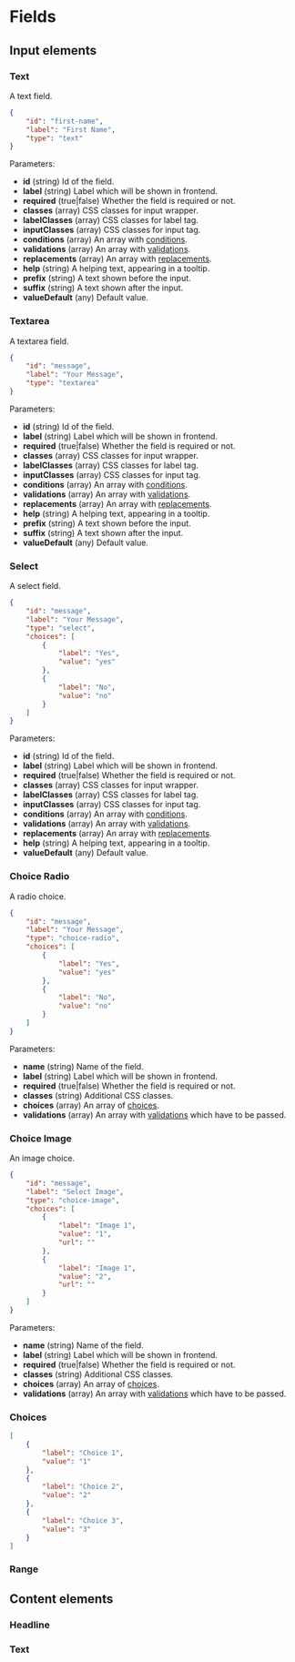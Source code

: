 # Fields

## Input elements

### Text

A text field.

```json
{
    "id": "first-name",
    "label": "First Name",
    "type": "text"
}         
```

Parameters:

- **id** (string) Id of the field.
- **label** (string) Label which will be shown in frontend.
- **required** (true|false) Whether the field is required or not.
- **classes** (array) CSS classes for input wrapper.
- **labelClasses** (array) CSS classes for label tag.
- **inputClasses** (array) CSS classes for input tag.
- **conditions** (array) An array with [conditions](/SvelteForms/json-structure/validation).
- **validations** (array) An array with [validations](/SvelteForms/json-structure/validation).
- **replacements** (array) An array with [replacements](/SvelteForms/json-structure/replacements).
- **help** (string) A helping text, appearing in a tooltip.
- **prefix** (string) A text shown before the input.
- **suffix** (string) A text shown after the input.
- **valueDefault** (any) Default value.

### Textarea

A textarea field.

```json
{
    "id": "message",
    "label": "Your Message",
    "type": "textarea"
}         
```

Parameters:

- **id** (string) Id of the field.
- **label** (string) Label which will be shown in frontend.
- **required** (true|false) Whether the field is required or not.
- **classes** (array) CSS classes for input wrapper.
- **labelClasses** (array) CSS classes for label tag.
- **inputClasses** (array) CSS classes for input tag.
- **conditions** (array) An array with [conditions](/SvelteForms/json-structure/validation).
- **validations** (array) An array with [validations](/SvelteForms/json-structure/validation).
- **replacements** (array) An array with [replacements](/SvelteForms/json-structure/replacements).
- **help** (string) A helping text, appearing in a tooltip.
- **prefix** (string) A text shown before the input.
- **suffix** (string) A text shown after the input.
- **valueDefault** (any) Default value.

### Select

A select field.

```json
{
    "id": "message",
    "label": "Your Message",
    "type": "select",
    "choices": [                        
        {
            "label": "Yes",
            "value": "yes"
        },
        {
            "label": "No",
            "value": "no"
        }
    ]
}         
```

Parameters:

- **id** (string) Id of the field.
- **label** (string) Label which will be shown in frontend.
- **required** (true|false) Whether the field is required or not.
- **classes** (array) CSS classes for input wrapper.
- **labelClasses** (array) CSS classes for label tag.
- **inputClasses** (array) CSS classes for input tag.
- **conditions** (array) An array with [conditions](/SvelteForms/json-structure/validation).
- **validations** (array) An array with [validations](/SvelteForms/json-structure/validation).
- **replacements** (array) An array with [replacements](/SvelteForms/json-structure/replacements).
- **help** (string) A helping text, appearing in a tooltip.
- **valueDefault** (any) Default value.

### Choice Radio

A radio choice.

```json
{
    "id": "message",
    "label": "Your Message",
    "type": "choice-radio",
    "choices": [                        
        {
            "label": "Yes",
            "value": "yes"
        },
        {
            "label": "No",
            "value": "no"
        }
    ]
}         
```

Parameters:

- **name** (string) Name of the field.
- **label** (string) Label which will be shown in frontend.
- **required** (true|false) Whether the field is required or not.
- **classes** (string) Additional CSS classes.
- **choices** (array) An array of [choices](#choices).
- **validations** (array) An array with [validations](/SvelteForms/json-structure/validation) which have to be passed.

### Choice Image

An image choice.

```json
{
    "id": "message",
    "label": "Select Image",
    "type": "choice-image",
    "choices": [                        
        {
            "label": "Image 1",
            "value": "1",
            "url": ""
        },
        {
            "label": "Image 1",
            "value": "2",
            "url": ""
        }
    ]
}         
```

Parameters:

- **name** (string) Name of the field.
- **label** (string) Label which will be shown in frontend.
- **required** (true|false) Whether the field is required or not.
- **classes** (string) Additional CSS classes.
- **choices** (array) An array of [choices](#choices).
- **validations** (array) An array with [validations](/SvelteForms/json-structure/validation) which have to be passed.

### Choices

```json
[                        
    {
        "label": "Choice 1",
        "value": "1"
    },
    {
        "label": "Choice 2",
        "value": "2"
    },
    {
        "label": "Choice 3",
        "value": "3"
    }
]
```

### Range

## Content elements

### Headline

### Text